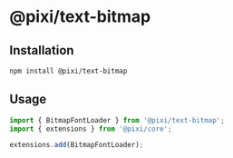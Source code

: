 # @pixi/text-bitmap

## Installation

```bash
npm install @pixi/text-bitmap
```

## Usage

```js
import { BitmapFontLoader } from '@pixi/text-bitmap';
import { extensions } from '@pixi/core';

extensions.add(BitmapFontLoader);
```
